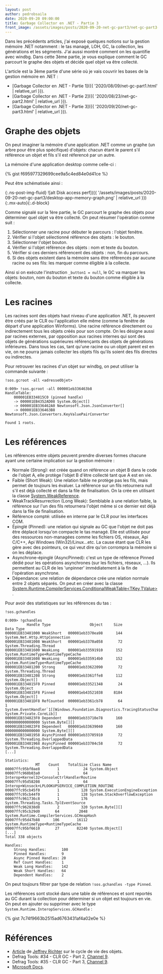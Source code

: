 ```yaml
---
layout: post
author: pedrobsaila
date: 2020-09-20 09:00:00
title: Garbage Collector en .NET - Partie 3
front_image: /assets/images/posts/2020-09-20-net-gc-part3/net-gc-part3-logo.jpg
---
```


Dans les précédents articles, j'ai exposé quelques notions sur la gestion mémoire .NET notamment : le tas managé, LOH, GC, la collection, les générations et les ségments. J'ai aussi montré comment on les quantifie avec windbg. Dans cette 3ème partie, je vous explique comment le GC parcourt le graphe des objets et décide quel objet va être collecté.

L'article est la 3ème partie d'une série où je vais couvrir les bases de la gestion mémoire en .NET :

+ [Garbage Collector en .NET - Partie 1]({{ '2020/08/09/net-gc-part1.html' | relative_url }}).
+ [Garbage Collector en .NET - Partie 2]({{ '2020/08/23/net-gc-part2.html' | relative_url }}).
+ [Garbage Collector en .NET - Partie 3]({{ '2020/09/20/net-gc-part3.html' | relative_url }}).

# Graphe des objets

On peut imaginer la mémoire d'une application .NET comme un graphe (un arbre pour être plus spécifique) d'objets: chacun étant le parent s'il référence un objet et fils s'il est réferencé par un autre.

La mémoire d'une application desktop comme celle-ci :

{% gist f695977329699cee9a5c4ed84e0d41ce %}

Peut être schématisée ainsi :

{:.ns-post-img-fluid}
![alt Disk access perf]({{ '/assets/images/posts/2020-09-20-net-gc-part3/desktop-app-memory-graph.png' | relative_url }}){:.mx-auto}{:.d-block}

Comme signalé sur la 1ère partie, le GC parcourt le graphe des objets pour déterminer quel objet va être collecté. On peut résumer l'opération comme suit :

1. Sélectionner une racine pour débuter le parcours : l'objet fenêtre.
2. Vérifier si l'objet sélectionné référence des objets : le bouton.
3. Sélectionner l'objet bouton.
4. Vérifier si l'objet référence des objets : nom et texte du bouton.
5. Vérifier si ces derniers référencent des objets : non, fin du parcours.
6. Si des objets existent dans la mémoire sans être référencés par aucune racine ou ses fils: les marquer comme éligible à la collecte.

Ainsi si on exécute l'instruction `_button1 = null`, le GC va marquer les objets: bouton, nom du bouton et texte du bouton comme éligible à la collecte.

# Les racines

Les racines sont des objets haut niveau d'une application .NET, ils peuvent être créés par le CLR ou l'application elle même (comme la fenêtre de départ d'une application Winforms). Une racine référence directement ou indirectement tous les objets créés pour son compte. On les désigne aussi par racines externes, par opposition aux racines internes qui sont des objets de générations supérieures référençants des objets de générations inférieures. Dans tous les cas, tant qu'une racine ou un objet parent est en vie, on ne pourra jamais collecter les objets fils qu'ils soient des fils directes ou indirectes.

Pour retrouver les racines d'un objet sur windbg, on peut utiliser la commande suivante :

`!sos.gcroot -all <adresseObjet>`

```
0:009> !sos.gcroot -all 000001eb336463b8
HandleTable:
    000001EB334815C0 (pinned handle)
    -> 000001EB4352AD08 System.Object[]
    -> 000001EB336462A0 Newtonsoft.Json.JsonConverter[]
    -> 000001EB336463B8 Newtonsoft.Json.Converters.KeyValuePairConverter

Found 1 roots.
```

# Les références

Les références entre objets peuvent prendre diverses formes chacune ayant une certaine implication sur la gestion mémoire :

* Normale (Strong): est créée quand on référence un objet B dans le code de l'objet A, elle protège l'objet B d'être collecté tant que A est en vie.
* Faible (Short Weak): Une relation faible ne protège pas les fils, mais permet de toujours les évaluer. La référence sur un fils retournera null s'il est déjà collecté et dans la file de finalisation. On la crée en utilisant la classe [System.WeakReference](https://docs.microsoft.com/en-us/dotnet/api/system.weakreference).
* WeakTrackResurrection (Long Weak): Semblable à une relation faible, la référence sur l'un des fils retournera l'objet même si ce dernier est déjà dans la file de finalisation.
* Référence compté: utilisée en interne par le CLR pour les interfaces COM.
* Épinglé (Pinned): une relation qui signale au GC que l'objet ne doit pas être déplacé lorsqu'on compacte le tas managé. Elle est utilisée pour des ressources non-managées comme les fichiers OS, réseaux, Api C/C++, Api Windows (Win32)/Linux...etc. La cause étant que CLR les gère avec des pointeurs, ce qui veut dire qu'on corrompra la mémoire si on les déplace.
* Asynchrone-épinglé (AsyncPinned): c'est un type de référence Pinned dédié pour les opérations asynchrones (sur les fichiers, réseaux, ...). Ils permettent au CLR de les 'unpinner' immédiatement à la fin de l'opération asynchrone.
* Dépendance: une relation de dépendance crée une relation normale entre 2 objets séparés. On peut en créer avec la classe [System.Runtime.CompilerServices.ConditionalWeakTable<TKey,TValue>](https://docs.microsoft.com/en-us/dotnet/api/system.runtime.compilerservices.conditionalweaktable-2).

Pour avoir des statistiques sur les références du tas :

`!sos.gchandles`

```
0:009> !gchandles
          Handle Type                  Object     Size             Data Type
000001EB33481000 WeakShort   000001eb3370ea98      144                  System.Net.Http.HttpConnection
000001EB33481008 WeakShort   000001eb3370a058       72                  System.Threading.Thread
000001EB33481600 WeakLong    000001eb33591910      152                  System.RuntimeType+RuntimeTypeCache
000001EB33481608 WeakLong    000001eb335914b0      152                  System.RuntimeType+RuntimeTypeCache
000001EB33481200 Strong      000001eb33622090       72                  System.Threading.Thread
000001EB33481208 Strong      000001eb3361ffe8      112                  System.Object[]
000001EB334815F0 Pinned      000001eb33521348       24                  System.Object
000001EB334815F8 Pinned      000001eb43521038     8184                  System.Object[]
000001EB33481DF8 RefCounted  000001eb3361cb78       64                1 System.EventHandler`1[[Windows.Foundation.Diagnostics.TracingStatusChangedEventArgs, System.Private.CoreLib]]
000001EB334823F0 Dependent   000001eb33710e78      160 0000000000000000 System.Byte[][]
000001EB334823F8 Dependent   000001eb33639040      160 0000000000000000 System.Byte[][]
000001EB33481958 AsyncPinned 000001eb33705910       72                  System.Threading.OverlappedData
000001EB33481968 AsyncPinned 000001eb33704c58       72                  System.Threading.OverlappedData
[...]

Statistics:
              MT    Count    TotalSize Class Name
00007ffc95bf0ae8        1           24 System.Object
00007ffc960b03a0        1           64 Interop+Kernel32+ConsoleCtrlHandlerRoutine
00007ffc95d58208        1           64 Interop+Winsock+LPLOOKUPSERVICE_COMPLETION_ROUTINE
00007ffc95cb45f0        1          128 System.ExecutionEngineException
00007ffc95cb44f0        1          128 System.StackOverflowException
00007ffc961736c8        1          176 System.Threading.Tasks.TplEventSource
00007ffc962838d8        2          320 System.Byte[][]
00007ffc95cb29d0       64         2048 System.Runtime.CompilerServices.GCHeapHash
00007ffc95d47b88      106        16112 System.RuntimeType+RuntimeTypeCache
00007ffc95bf6610       27        82240 System.Object[]
[...]
Total 338 objects

Handles:
    Strong Handles:       100
    Pinned Handles:       9
    Async Pinned Handles: 20
    Ref Count Handles:    1
    Weak Long Handles:    142
    Weak Short Handles:   64
    Dependent Handles:    2
```

On peut toujours filtrer par type de relation `!sos.gchandles -type Pinned`.

Les références sont stocké dans une table de références et sont reportés au GC durant la collection pour déterminer si un objet est toujours en vie. On peut en ajouter ou supprimer avec le type `System.Runtime.InteropServices.GCHandle` :

{% gist 7c74f9663b2515ad6763431af4a02e0e %}

# Références

+ [Article](https://www.microsoftpressstore.com/articles/article.aspx?p=2224054&seqNum=4) de [Jeffrey Richter](https://twitter.com/JeffRichter) sur le cycle de vie des objets.
+ Defrag Tools: #34 - CLR GC - Part 2, [Channel 9](https://channel9.msdn.com/Shows/Defrag-Tools/Defrag-Tools-34-CLR-GC-Part-2).
+ Defrag Tools: #35 - CLR GC - Part 3, [Channel 9](https://channel9.msdn.com/Shows/Defrag-Tools/Defrag-Tools-35-CLR-GC-Part-3).
+ [Microsoft Docs](https://docs.microsoft.com/en-us/dotnet/standard/garbage-collection/fundamentals).